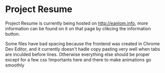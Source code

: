 <h1>Project Resume</h1>

<p>Project Resume is currently being hosted on <a href="http://eanlom.infp">http://eanlom.info</a>, more information can be found on it on that page by clikcing the information button.</p>

Some files have bad spacing because the frontend was created in Chrome Dev Editor, and it currently doesn't hadle copy pasting very well when tabs are inculded before lines. Otherwise everything else should be proper except for a few css !importants here and there to make animations go smoothly